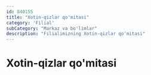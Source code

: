 ```yaml
---
id: 840155
title: "Xotin-qizlar qo'mitasi"
category: 'Filial'
subCategory: "Markaz va bo'limlar"
description: "Filialimizning Xotin-qizlar qo'mitasi"
---
```


# Xotin-qizlar qo'mitasi
